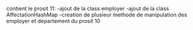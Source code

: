 contient le prosit 11:
-ajout de la class employer 
-ajout de la class AffectationHashMap
-creation de plusieur methode de manipulation des employer et departement du prosit 10
